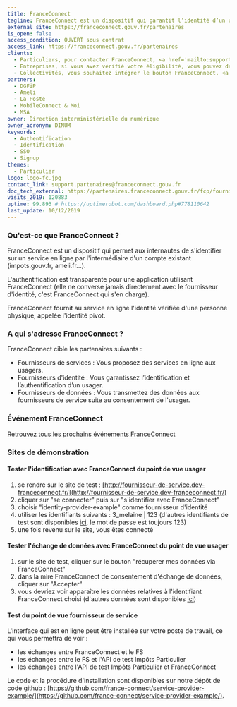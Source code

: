 ```yaml
---
title: FranceConnect
tagline: FranceConnect est un dispositif qui garantit l’identité d’un usager en se reposant sur des comptes certifiés existants.
external_site: https://franceconnect.gouv.fr/partenaires
is_open: false
access_condition: OUVERT sous contrat
access_link: https://franceconnect.gouv.fr/partenaires
clients:
  - Particuliers, pour contacter FranceConnect, <a href='mailto:support@franceconnect.gouv.fr'>cliquez ici</a>
  - Entreprises, si vous avez vérifié votre éligibilité, vous pouvez demander à <a href='https://signup.api.gouv.fr/franceconnect'>intégrer le bouton FranceConnect</a>.
  - Collectivités, vous souhaitez intégrer le bouton FranceConnect, <a href='https://signup.api.gouv.fr/franceconnect'>faites votre demande d'accès</a>
partners:
  - DGFiP
  - Ameli
  - La Poste
  - MobileConnect & Moi
  - MSA
owner: Direction interministérielle du numérique
owner_acronym: DINUM
keywords:
  - Authentification
  - Identification
  - SSO
  - Signup
themes:
  - Particulier
logo: logo-fc.jpg
contact_link: support.partenaires@franceconnect.gouv.fr
doc_tech_external: https://partenaires.franceconnect.gouv.fr/fcp/fournisseur-service
visits_2019: 120883
uptime: 99.893 # https://uptimerobot.com/dashboard.php#778110642
last_update: 10/12/2019
---
```


### Qu'est-ce que FranceConnect ?

FranceConnect est un dispositif qui permet aux internautes de s'identifier sur un service en ligne par l'intermédiaire d'un compte existant (impots.gouv.fr, ameli.fr...).

L'authentification est transparente pour une application utilisant FranceConnect (elle ne converse jamais directement avec le fournisseur d'identité, c'est FranceConnect qui s'en charge).

FranceConnect fournit au service en ligne l'identité vérifiée d'une personne physique, appelée l'identité pivot.

### A qui s'adresse FranceConnect ?

FranceConnect cible les partenaires suivants :

- Fournisseurs de services : Vous proposez des services en ligne aux usagers.
- Fournisseurs d'identité : Vous garantissez l’identification et l’authentification d’un usager.
- Fournisseurs de données : Vous transmettez des données aux fournisseurs de service suite au consentement de l'usager.

### Événement FranceConnect

[Retrouvez tous les prochains événements FranceConnect](https://partenaires.franceconnect.gouv.fr/evenements)

### Sites de démonstration

#### Tester l'identification avec FranceConnect du point de vue usager

1. se rendre sur le site de test : [http://fournisseur-de-service.dev-franceconnect.fr/](http://fournisseur-de-service.dev-franceconnect.fr/)
2. cliquer sur "se connecter" puis sur "s'identifier avec FranceConnect"
3. choisir "identity-provider-example" comme fournisseur d'identité
4. utiliser les identifiants suivants : 3_melaine \| 123 (d'autres identifiants de test sont disponibles [ici](https://github.com/france-connect/identity-provider-example/blob/master/database.csv), le mot de passe est toujours 123)
5. une fois revenu sur le site, vous êtes connecté

#### Tester l'échange de données avec FranceConnect du point de vue usager

1. sur le site de test, cliquer sur le bouton "récuperer mes données via FranceConnect"
2. dans la mire FranceConnect de consentement d'échange de données, cliquer sur "Accepter"
3. vous devriez voir apparaître les données relatives à l'identifiant FranceConnect choisi (d'autres données sont disponibles [ici](https://github.com/france-connect/data-provider-example/blob/master/database.csv))

#### Test du point de vue fournisseur de service

L'interface qui est en ligne peut être installée sur votre poste de travail, ce qui vous permettra de voir :

- les échanges entre FranceConnect et le FS
- les échanges entre le FS et l'API de test Impôts Particulier
- les échanges entre l'API de test Impôts Particulier et FranceConnect

Le code et la procédure d'installation sont disponibles sur notre dépôt de code github : [https://github.com/france-connect/service-provider-example/](https://github.com/france-connect/service-provider-example/).
